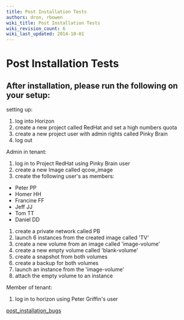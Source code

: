 ```yaml
---
title: Post Installation Tests
authors: dron, rbowen
wiki_title: Post Installation Tests
wiki_revision_count: 6
wiki_last_updated: 2014-10-01
---
```


# Post Installation Tests

## After installation, please run the following on your setup:

setting up:

1.  log into Horizon
2.  create a new project called RedHat and set a high numbers quota
3.  create a new project user with admin rights called Pinky Brain
4.  log out

Admin in tenant:

1.  log in to Project RedHat using Pinky Brain user
2.  create a new Image called qcow_image
3.  create the following user's as members:

*   Peter PP
*   Homer HH
*   Francine FF
*   Jeff JJ
*   Tom TT
*   Daniel DD

1.  create a private network called PB
2.  launch 6 instances from the created image called 'TV'
3.  create a new volume from an image called 'image-volume'
4.  create a new empty volume called 'blank-volume'
5.  create a snapshot from both volumes
6.  create a backup for both volumes
7.  launch an instance from the 'image-volume'
8.  attach the empty volume to an instance

Member of tenant:

1.  log in to horizon using Peter Griffin's user

[post_installation_bugs](post_installation_bugs)
